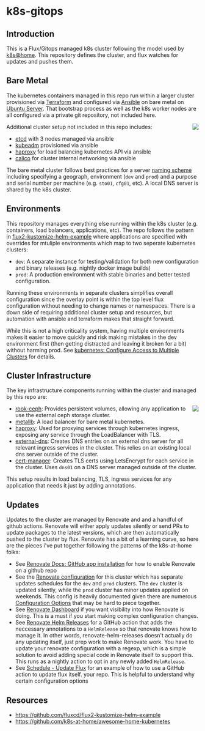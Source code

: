 # k8s-gitops

## Introduction

This is a Flux/Gitops managed k8s cluster following the model used by [k8s@home](https://github.com/k8s-at-home). This repository defines the cluster, and flux watches for updates and pushes them.

## Bare Metal

The kubernetes containers managed in this repo run within a larger cluster provisioned via [Terraform](https://www.terraform.io/) and configured via [Ansible](https://www.ansible.com/) on bare metal on [Ubuntu Server](https://ubuntu.com/server). That bootstrap process as well as the k8s worker nodes are all configured via a private git repository, not included here.

<img
src="https://docs.google.com/drawings/d/e/2PACX-1vQSdj_iQgONocRCS5xzm-SGVDlHUF5PFnhRMoef2jgxjehC9hKFuafqKDzUIznGV9FOEWNEFlnstKSt/pub?w=433&amp;h=379"
align=right>


Additional cluster setup not included in this repo includes:

  - [etcd](https://etcd.io/) with 3 nodes managed via ansible
  - [kubeadm](https://kubernetes.io/docs/setup/production-environment/tools/kubeadm/) provisioned via ansible
  - [haproxy](http://www.haproxy.org/) for load balancing kubernetes API via ansible
  - [calico](https://docs.projectcalico.org/about/about-calico) for cluster internal networking via ansible

The bare metal cluster follows best practices for a server [naming
scheme](https://mnx.io/blog/a-proper-server-naming-scheme/) including specifying a geograph, environment (`dev` and `prod`) and a purpose and serial number per machine (e.g. `sto01`, `cfg01`, etc). A local DNS server is shared by the k8s cluster.

## Environments

This repository manages everything else running within the k8s cluster (e.g. containers, load balancers, applications, etc). The repo follows the pattern in [flux2-kustomize-helm-example](https://github.com/fluxcd/flux2-kustomize-helm-example) where applications are specified with overrides for mtuliple environments which map to two seperate kubernetes clusters:

- `dev`: A separate instance for testing/validation for both new configuration and binary releases (e.g. nightly docker image builds)
- `prod`: A production environment with stable binaries and better tested configuration.

Running these environments in separate clusters simplifies overall configuration since the overlay point is within the top level flux configuration without needing to change names or namespaces. There is a down side of requiring additional cluster setup and resources, but automation with ansible and terraform makes that straight forward.

While this is not a high criticality system, having multiple environments makes it easier to move quickly and risk making mistakes in the dev environment first (then getting distracted and leaving it broken for a bit) without harming prod. See [kubernetes: Configure Access to Multiple Clusters](https://kubernetes.io/docs/tasks/access-application-cluster/configure-access-multiple-clusters/) for details.

## Cluster Infrastructure

The key infrastructure components running within the cluster and managed by this repo are:

<img
src="https://docs.google.com/drawings/d/e/2PACX-1vSZh09V6luZjHGP7YWNVQM9tGQ69R7exD--vz7lknp6Z2OuMDItiVjTSJhjVN2Y-PPaoQoqx2x3D0Ey/pub?w=481&amp;h=374"
align=right>

  - [rook-ceph](https://rook.io/): Provides persistent volumes, allowing any application to use the external ceph storage cluster.
  - [metallb](https://metallb.universe.tf/): A load balancer for bare metal kubernetes.
  - [haproxy](https://github.com/haproxytech/kubernetes-ingress): Used for proxying services through kubernetes ingress, exposing any service through the LoadBalancer with TLS.
  - [external-dns](https://github.com/kubernetes-sigs/external-dns): Creates DNS entries on an external dns server for all relevant ingress services in the cluster. This relies on an existing local dns server outside of the cluster.
  - [cert-manager](https://cert-manager.io/docs/): Creates TLS certs using LetsEncrypt for each service in the cluster. Uses `dns01` on a DNS server managed outside of the cluster.

This setup results in load balancing, TLS, ingress services for any application that needs it just by adding annotations.

## Updates

Updates to the cluster are managed by Renovate and and a handful of github actions. Renovate will either apply updates
silently or send PRs to update packages to the latest versions, which are then automatically pushed to the cluster by
flux. Renovate has a bit of a learning curve, so here are the pieces i've put together following the patterns of the
k8s-at-home folks:

- See [Renovate Docs: GitHub app installation](https://docs.renovatebot.com/install-github-app/) for how to enable Renovate on a github repo
- See the [Renovate configuration](renovate.json5) for this cluster which has separate updates schedules for the `dev`
  and `prod` clusters. The `dev` cluster is updated silently, while the `prod` cluster has minor updates applied on
  weekends. This config is heavily documented given there are numerous [Configuration Options](https://docs.renovatebot.com/configuration-options/) that may be hard to piece together.
- See [Renovate Dashboard](https://app.renovatebot.com/dashboard) if you want visibility into how Renovate is doing.
  This is a must if you start making complex configuration changes.
- See [Renovate Helm Releases](https://github.com/k8s-at-home/renovate-helm-releases) for a GitHub action that adds the
  neccessary annotations to a `HelmRelease` so that renovate knows how to manage it. In other words, renovate-helm-releases
  doesn't actually do any updating itself, just prep work to make Renovate work. You have to update your renovate
  configuration with a regexp, which is a simple solution to avoid adding special code in Renovate itself to support
  this. This runs as a nightly action to opt in any newly added `HelmRelease`.
- See [Schedule - Update Flux](https://github.com/onedr0p/home-cluster/blob/main/.github/workflows/flux-schedule.yaml) for an example of how to use a GitHub action to update flux itself.
  your repo. This is helpful to understand why certain configuration options

## Resources

  - https://github.com/fluxcd/flux2-kustomize-helm-example
  - https://github.com/k8s-at-home/awesome-home-kubernetes
